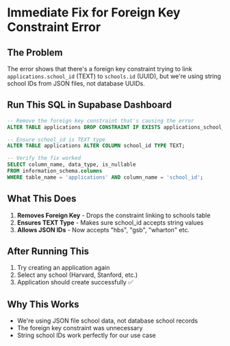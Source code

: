 # Immediate Fix for Foreign Key Constraint Error

## The Problem
The error shows that there's a foreign key constraint trying to link `applications.school_id` (TEXT) to `schools.id` (UUID), but we're using string school IDs from JSON files, not database UUIDs.

## Run This SQL in Supabase Dashboard

```sql
-- Remove the foreign key constraint that's causing the error
ALTER TABLE applications DROP CONSTRAINT IF EXISTS applications_school_id_fkey;

-- Ensure school_id is TEXT type
ALTER TABLE applications ALTER COLUMN school_id TYPE TEXT;

-- Verify the fix worked
SELECT column_name, data_type, is_nullable 
FROM information_schema.columns 
WHERE table_name = 'applications' AND column_name = 'school_id';
```

## What This Does

1. **Removes Foreign Key** - Drops the constraint linking to schools table
2. **Ensures TEXT Type** - Makes sure school_id accepts string values
3. **Allows JSON IDs** - Now accepts "hbs", "gsb", "wharton" etc.

## After Running This

1. Try creating an application again
2. Select any school (Harvard, Stanford, etc.)
3. Application should create successfully ✅

## Why This Works

- We're using JSON file school data, not database school records
- The foreign key constraint was unnecessary
- String school IDs work perfectly for our use case 